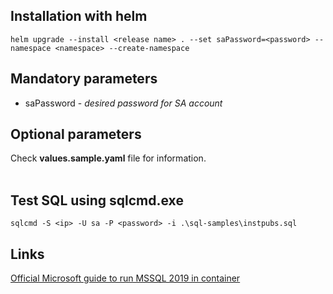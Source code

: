 ## Installation with helm
    helm upgrade --install <release name> . --set saPassword=<password> --namespace <namespace> --create-namespace

## Mandatory parameters
- saPassword - *desired password for SA account*

## Optional parameters
Check **values.sample.yaml** file for information.
  <br>
  <br>

## Test SQL using sqlcmd.exe
    sqlcmd -S <ip> -U sa -P <password> -i .\sql-samples\instpubs.sql

## Links
[Official Microsoft guide to run MSSQL 2019 in container](https://docs.microsoft.com/en-us/sql/linux/tutorial-sql-server-containers-kubernetes?view=sql-server-ver15)